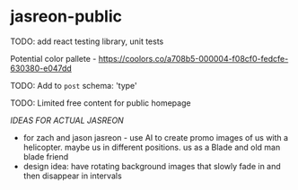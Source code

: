 # jasreon-public

TODO: add react testing library, unit tests

Potential color pallete - https://coolors.co/a708b5-000004-f08cf0-fedcfe-630380-e047dd

TODO: Add to `post` schema: 'type'

TODO: Limited free content for public homepage

_IDEAS FOR ACTUAL JASREON_

- for zach and jason jasreon - use AI to create promo images of us with a helicopter. maybe us in different positions. us as a Blade and old man blade friend
- design idea: have rotating background images that slowly fade in and then disappear in intervals
